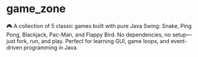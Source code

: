 # game_zone
🎮 A collection of 5 classic games built with pure Java Swing: Snake, Ping Pong, Blackjack, Pac-Man, and Flappy Bird. No dependencies, no setup—just fork, run, and play. Perfect for learning GUI, game loops, and event-driven programming in Java.
